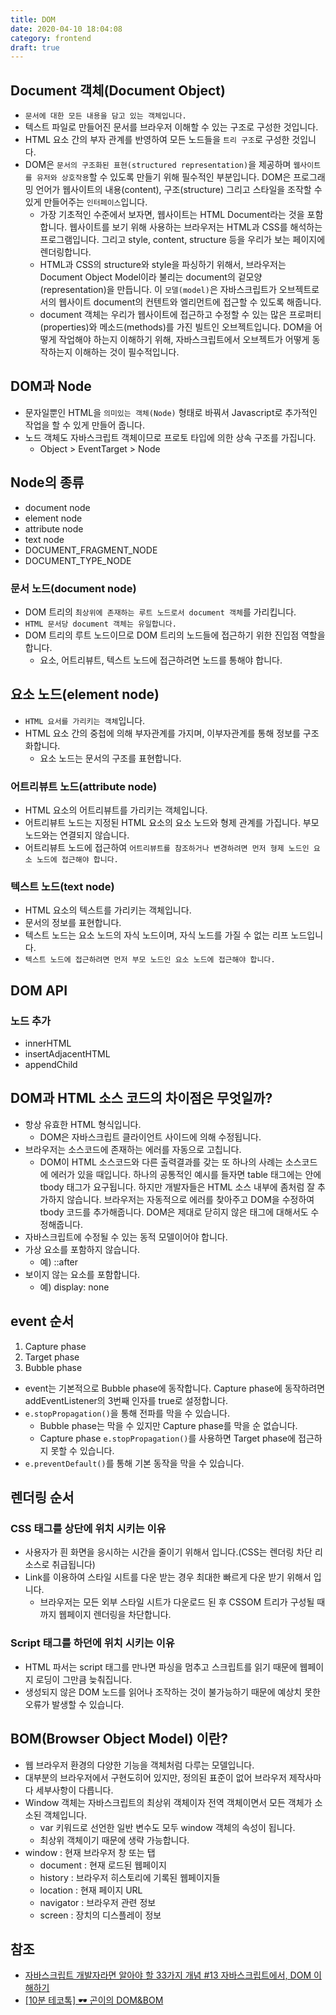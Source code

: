 ```yaml
---
title: DOM
date: 2020-04-10 18:04:08
category: frontend
draft: true
---
```


## Document 객체(Document Object)

- `문서에 대한 모든 내용을 담고 있는 객체입니다.`
- 텍스트 파일로 만들어진 문서를 브라우저 이해할 수 있는 구조로 구성한 것입니다.
- HTML 요소 간의 부자 관계를 반영하여 모든 노드들을 `트리 구조`로 구성한 것입니다.
- DOM은 `문서의 구조화된 표현(structured representation)`을 제공하며 `웹사이트를 유저와 상호작용`할 수 있도록 만들기 위해 필수적인 부분입니다. DOM은 프로그래밍 언어가 웹사이트의 내용(content), 구조(structure) 그리고 스타일을 조작할 수 있게 만들어주는 `인터페이스`입니다.
  - 가장 기초적인 수준에서 보자면, 웹사이트는 HTML Document라는 것을 포함합니다. 웹사이트를 보기 위해 사용하는 브라우저는 HTML과 CSS를 해석하는 프로그램입니다. 그리고 style, content, structure 등을 우리가 보는 페이지에 렌더링합니다.
  - HTML과 CSS의 structure와 style을 파싱하기 위해서, 브라우저는 Document Object Model이라 불리는 document의 겉모양(representation)을 만듭니다. 이 `모델(model)`은 자바스크립트가 오브젝트로서의 웹사이트 document의 컨텐트와 엘리먼트에 접근할 수 있도록 해줍니다.
  - document 객체는 우리가 웹사이트에 접근하고 수정할 수 있는 많은 프로퍼티(properties)와 메소드(methods)를 가진 빌트인 오브젝트입니다. DOM을 어떻게 작업해야 하는지 이해하기 위해, 자바스크립트에서 오브젝트가 어떻게 동작하는지 이해하는 것이 필수적입니다.

## DOM과 Node

- 문자일뿐인 HTML을 `의미있는 객체(Node)` 형태로 바꿔서 Javascript로 추가적인 작업을 할 수 있게 만들어 줍니다.
- 노드 객체도 자바스크립트 객체이므로 프로토 타입에 의한 상속 구조를 가집니다.
  - Object > EventTarget > Node

## Node의 종류

- document node
- element node
- attribute node
- text node
- DOCUMENT_FRAGMENT_NODE
- DOCUMENT_TYPE_NODE

### 문서 노드(document node)

- DOM 트리의 `최상위에 존재하는 루트 노드로서 document 객체`를 가리킵니다.
- `HTML 문서당 document 객체는 유일합니다.`
- DOM 트리의 루트 노드이므로 DOM 트리의 노드들에 접근하기 위한 진입점 역할을 합니다.
  - 요소, 어트리뷰트, 텍스트 노드에 접근하려면 노드를 통해야 합니다.

## 요소 노드(element node)

- `HTML 요서를 가리키는 객체`입니다.
- HTML 요소 간의 중첩에 의해 부자관계를 가지며, 이부자관계를 통해 정보를 구조화합니다.
  - 요소 노드는 문서의 구조를 표현합니다.

### 어트리뷰트 노드(attribute node)

- HTML 요소의 어트리뷰트를 가리키는 객체입니다.
- 어트리뷰트 노드는 지정된 HTML 요소의 요소 노드와 형제 관계를 가집니다. 부모노드와는 연결되지 않습니다.
- 어트리뷰트 노드에 접근하여 `어트리뷰트를 참조하거나 변경하려면 먼저 형제 노드인 요소 노드에 접근해야 합니다.`

### 텍스트 노드(text node)

- HTML 요소의 텍스트를 가리키는 객체입니다.
- 문서의 정보를 표현합니다.
- 텍스트 노드는 요소 노드의 자식 노드이며, 자식 노드를 가질 수 없는 리프 노드입니다.
- `텍스트 노드에 접근하려면 먼저 부모 노드인 요소 노드에 접근해야 합니다.`

## DOM API

### 노드 추가

- innerHTML
- insertAdjacentHTML
- appendChild

## DOM과 HTML 소스 코드의 차이점은 무엇일까?

- 항상 유효한 HTML 형식입니다.
  - DOM은 자바스크립트 클라이언트 사이드에 의해 수정됩니다.
- 브라우저는 소스코드에 존재하는 에러를 자동으로 고칩니다.
  - DOM이 HTML 소스코드와 다른 출력결과를 갖는 또 하나의 사례는 소스코드에 에러가 있을 때입니다. 하나의 공통적인 예시를 들자면 table 태그에는 안에 tbody 태그가 요구됩니다. 하지만 개발자들은 HTML 소스 내부에 좀처럼 잘 추가하지 않습니다. 브라우저는 자동적으로 에러를 찾아주고 DOM을 수정하여 tbody 코드를 추가해줍니다. DOM은 제대로 닫히지 않은 태그에 대해서도 수정해줍니다.
- 자바스크립트에 수정될 수 있는 동적 모델이어야 합니다.
- 가상 요소를 포함하지 않습니다.
  - 예) ::after
- 보이지 않는 요소를 포함합니다.
  - 예) display: none

## event 순서

1. Capture phase
2. Target phase
3. Bubble phase

- event는 기본적으로 Bubble phase에 동작합니다. Capture phase에 동작하려면 addEventListener의 3번째 인자를 true로 설정합니다.
- `e.stopPropagation()`을 통해 전파를 막을 수 있습니다.
  - Bubble phase는 막을 수 있지만 Capture phase를 막을 순 없습니다.
  - Capture phase `e.stopPropagation()`를 사용하면 Target phase에 접근하지 못할 수 있습니다.
- `e.preventDefault()`를 통해 기본 동작을 막을 수 있습니다.

## 렌더링 순서

### CSS 태그를 상단에 위치 시키는 이유

- 사용자가 흰 화면을 응시하는 시간을 줄이기 위해서 입니다.(CSS는 렌더링 차단 리소스로 취급됩니다)
- Link를 이용하여 스타일 시트를 다운 받는 경우 최대한 빠르게 다운 받기 위해서 입니다.
  - 브라우저는 모든 외부 스타일 시트가 다운로드 된 후 CSSOM 트리가 구성될 때까지 웹페이지 렌더링을 차단합니다.

### Script 태그를 하던에 위치 시키는 이유

- HTML 파서는 script 태그를 만나면 파싱을 멈추고 스크립트를 읽기 때문에 웹페이지 로딩이 그만큼 늦춰집니다.
- 생성되지 않은 DOM 노드를 읽어나 조작하는 것이 불가능하기 때문에 예상치 못한 오류가 발생할 수 있습니다.

## BOM(Browser Object Model) 이란?

- 웹 브라우저 환경의 다양한 기능을 객체처럼 다루는 모델입니다.
- 대부분의 브라우저에서 구현도히어 있지만, 정의된 표준이 없어 브라우저 제작사마다 세부사항이 다릅니다.
- Window 객체는 자바스크립트의 최상위 객체이자 전역 객체이면서 모든 객체가 소소된 객체입니다.
  - var 키워드로 선언한 일반 변수도 모두 window 객체의 속성이 됩니다.
  - 최상위 객체이기 때문에 생략 가능합니다.
- window : 현재 브라우저 창 또는 탭
  - document : 현재 로드된 웹페이지
  - history : 브라우저 히스토리에 기록된 웹페이지들
  - location : 현재 페이지 URL
  - navigator : 브라우저 관련 정보
  - screen : 장치의 디스플레이 정보

## 참조

- [자바스크립트 개발자라면 알아야 할 33가지 개념 #13 자바스크립트에서, DOM 이해하기](https://velog.io/@jakeseo_me/2019-05-02-1105-%EC%9E%91%EC%84%B1%EB%90%A8-z4jv623o55#%EA%B2%B0%EB%A1%A0)
- [\[10분 테코톡\] 🕶 곤이의 DOM&BOM](https://www.youtube.com/watch?v=q1fQnGG1bgU)
